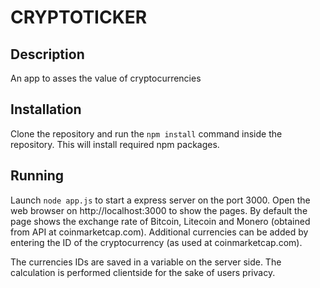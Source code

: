 # CRYPTOTICKER
## Description 

An app to asses the value of cryptocurrencies

## Installation

Clone the repository and run the `npm install` command inside the repository. This will install required npm packages. 

## Running

Launch `node app.js` to start a express server on the port 3000. Open the web browser on http://localhost:3000 to show the pages. By default the page shows the exchange rate of Bitcoin, Litecoin and Monero (obtained from API at coinmarketcap.com). Additional currencies can be added by entering the ID of the cryptocurrency (as used at coinmarketcap.com). 

The currencies IDs are saved in a variable on the server side. The calculation is performed clientside for the sake of users privacy.

